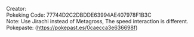 Creator: <br/>
Pokeking Code: 77744D2C2DBDDE63994AE407978F1B3C <br/>
Note: Use Jirachi instead of Metagross, The speed interaction is different.  <br/>
Pokepaste: (https://pokepast.es/0caecca3e636698f)
